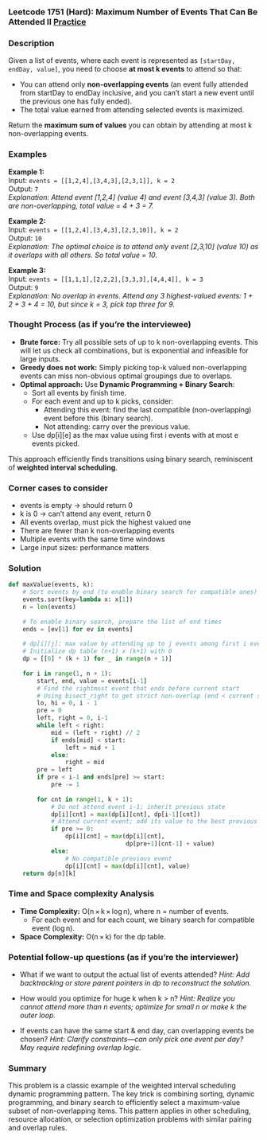 ### Leetcode 1751 (Hard): Maximum Number of Events That Can Be Attended II [Practice](https://leetcode.com/problems/maximum-number-of-events-that-can-be-attended-ii)

### Description  
Given a list of events, where each event is represented as `[startDay, endDay, value]`, you need to choose **at most k events** to attend so that:
- You can attend only **non-overlapping events** (an event fully attended from startDay to endDay inclusive, and you can’t start a new event until the previous one has fully ended).
- The total value earned from attending selected events is maximized.

Return the **maximum sum of values** you can obtain by attending at most k non-overlapping events.

### Examples  

**Example 1:**  
Input: `events = [[1,2,4],[3,4,3],[2,3,1]], k = 2`  
Output: `7`  
*Explanation: Attend event [1,2,4] (value 4) and event [3,4,3] (value 3). Both are non-overlapping, total value = 4 + 3 = 7.*

**Example 2:**  
Input: `events = [[1,2,4],[3,4,3],[2,3,10]], k = 2`  
Output: `10`  
*Explanation: The optimal choice is to attend only event [2,3,10] (value 10) as it overlaps with all others. So total value = 10.*

**Example 3:**  
Input: `events = [[1,1,1],[2,2,2],[3,3,3],[4,4,4]], k = 3`  
Output: `9`  
*Explanation: No overlap in events. Attend any 3 highest-valued events: 1 + 2 + 3 + 4 = 10, but since k = 3, pick top three for 9.*

### Thought Process (as if you’re the interviewee)  
- **Brute force:** Try all possible sets of up to k non-overlapping events. This will let us check all combinations, but is exponential and infeasible for large inputs.
- **Greedy does not work:** Simply picking top-k valued non-overlapping events can miss non-obvious optimal groupings due to overlaps.
- **Optimal approach:** Use **Dynamic Programming + Binary Search**:
  - Sort all events by finish time.
  - For each event and up to k picks, consider:
    - Attending this event: find the last compatible (non-overlapping) event before this (binary search).
    - Not attending: carry over the previous value.
  - Use dp[i][e] as the max value using first i events with at most e events picked.

This approach efficiently finds transitions using binary search, reminiscent of **weighted interval scheduling**.

### Corner cases to consider  
- events is empty → should return 0  
- k is 0 → can’t attend any event, return 0  
- All events overlap, must pick the highest valued one  
- There are fewer than k non-overlapping events  
- Multiple events with the same time windows  
- Large input sizes: performance matters

### Solution

```python
def maxValue(events, k):
    # Sort events by end (to enable binary search for compatible ones)
    events.sort(key=lambda x: x[1])
    n = len(events)
    
    # To enable binary search, prepare the list of end times
    ends = [ev[1] for ev in events]
    
    # dp[i][j]: max value by attending up to j events among first i events
    # Initialize dp table (n+1) x (k+1) with 0
    dp = [[0] * (k + 1) for _ in range(n + 1)]
    
    for i in range(1, n + 1):
        start, end, value = events[i-1]
        # Find the rightmost event that ends before current start
        # Using bisect_right to get strict non-overlap (end < current start)
        lo, hi = 0, i - 1
        pre = 0
        left, right = 0, i-1
        while left < right:
            mid = (left + right) // 2
            if ends[mid] < start:
                left = mid + 1
            else:
                right = mid
        pre = left
        if pre < i-1 and ends[pre] >= start:
            pre -= 1
        
        for cnt in range(1, k + 1):
            # Do not attend event i-1; inherit previous state
            dp[i][cnt] = max(dp[i][cnt], dp[i-1][cnt])
            # Attend current event; add its value to the best previous compatible
            if pre >= 0:
                dp[i][cnt] = max(dp[i][cnt],
                                 dp[pre+1][cnt-1] + value)
            else:
                # No compatible previous event
                dp[i][cnt] = max(dp[i][cnt], value)
    return dp[n][k]
```

### Time and Space complexity Analysis  

- **Time Complexity:** O(n × k × log n), where n = number of events.  
  - For each event and for each count, we binary search for compatible event (log n).
- **Space Complexity:** O(n × k) for the dp table.

### Potential follow-up questions (as if you’re the interviewer)  

- What if we want to output the actual list of events attended?
  *Hint: Add backtracking or store parent pointers in dp to reconstruct the solution.*

- How would you optimize for huge k when k > n?
  *Hint: Realize you cannot attend more than n events; optimize for small n or make k the outer loop.*

- If events can have the same start & end day, can overlapping events be chosen?
  *Hint: Clarify constraints—can only pick one event per day? May require redefining overlap logic.*

### Summary
This problem is a classic example of the weighted interval scheduling dynamic programming pattern. The key trick is combining sorting, dynamic programming, and binary search to efficiently select a maximum-value subset of non-overlapping items. This pattern applies in other scheduling, resource allocation, or selection optimization problems with similar pairing and overlap rules.